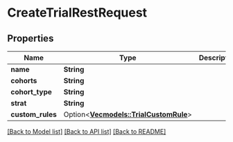 # CreateTrialRestRequest

## Properties

Name | Type | Description | Notes
------------ | ------------- | ------------- | -------------
**name** | **String** |  | 
**cohorts** | **String** |  | 
**cohort_type** | **String** |  | 
**strat** | **String** |  | 
**custom_rules** | Option<[**Vec<models::TrialCustomRule>**](TrialCustomRule.md)> |  | [optional]

[[Back to Model list]](../README.md#documentation-for-models) [[Back to API list]](../README.md#documentation-for-api-endpoints) [[Back to README]](../README.md)



